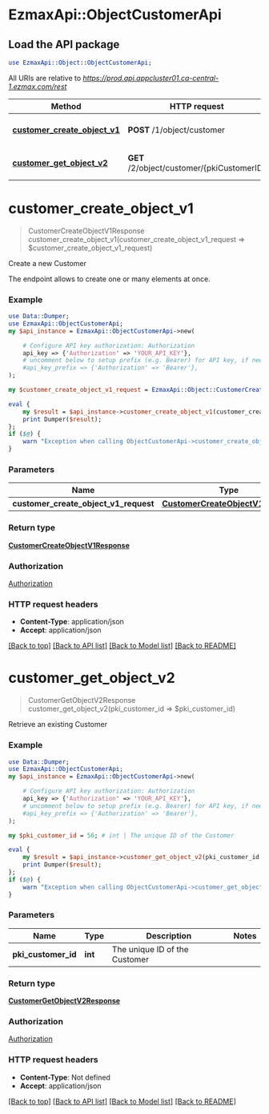 # EzmaxApi::ObjectCustomerApi

## Load the API package
```perl
use EzmaxApi::Object::ObjectCustomerApi;
```

All URIs are relative to *https://prod.api.appcluster01.ca-central-1.ezmax.com/rest*

Method | HTTP request | Description
------------- | ------------- | -------------
[**customer_create_object_v1**](ObjectCustomerApi.md#customer_create_object_v1) | **POST** /1/object/customer | Create a new Customer
[**customer_get_object_v2**](ObjectCustomerApi.md#customer_get_object_v2) | **GET** /2/object/customer/{pkiCustomerID} | Retrieve an existing Customer


# **customer_create_object_v1**
> CustomerCreateObjectV1Response customer_create_object_v1(customer_create_object_v1_request => $customer_create_object_v1_request)

Create a new Customer

The endpoint allows to create one or many elements at once.

### Example
```perl
use Data::Dumper;
use EzmaxApi::ObjectCustomerApi;
my $api_instance = EzmaxApi::ObjectCustomerApi->new(

    # Configure API key authorization: Authorization
    api_key => {'Authorization' => 'YOUR_API_KEY'},
    # uncomment below to setup prefix (e.g. Bearer) for API key, if needed
    #api_key_prefix => {'Authorization' => 'Bearer'},
);

my $customer_create_object_v1_request = EzmaxApi::Object::CustomerCreateObjectV1Request->new(); # CustomerCreateObjectV1Request | 

eval {
    my $result = $api_instance->customer_create_object_v1(customer_create_object_v1_request => $customer_create_object_v1_request);
    print Dumper($result);
};
if ($@) {
    warn "Exception when calling ObjectCustomerApi->customer_create_object_v1: $@\n";
}
```

### Parameters

Name | Type | Description  | Notes
------------- | ------------- | ------------- | -------------
 **customer_create_object_v1_request** | [**CustomerCreateObjectV1Request**](CustomerCreateObjectV1Request.md)|  | 

### Return type

[**CustomerCreateObjectV1Response**](CustomerCreateObjectV1Response.md)

### Authorization

[Authorization](../README.md#Authorization)

### HTTP request headers

 - **Content-Type**: application/json
 - **Accept**: application/json

[[Back to top]](#) [[Back to API list]](../README.md#documentation-for-api-endpoints) [[Back to Model list]](../README.md#documentation-for-models) [[Back to README]](../README.md)

# **customer_get_object_v2**
> CustomerGetObjectV2Response customer_get_object_v2(pki_customer_id => $pki_customer_id)

Retrieve an existing Customer



### Example
```perl
use Data::Dumper;
use EzmaxApi::ObjectCustomerApi;
my $api_instance = EzmaxApi::ObjectCustomerApi->new(

    # Configure API key authorization: Authorization
    api_key => {'Authorization' => 'YOUR_API_KEY'},
    # uncomment below to setup prefix (e.g. Bearer) for API key, if needed
    #api_key_prefix => {'Authorization' => 'Bearer'},
);

my $pki_customer_id = 56; # int | The unique ID of the Customer

eval {
    my $result = $api_instance->customer_get_object_v2(pki_customer_id => $pki_customer_id);
    print Dumper($result);
};
if ($@) {
    warn "Exception when calling ObjectCustomerApi->customer_get_object_v2: $@\n";
}
```

### Parameters

Name | Type | Description  | Notes
------------- | ------------- | ------------- | -------------
 **pki_customer_id** | **int**| The unique ID of the Customer | 

### Return type

[**CustomerGetObjectV2Response**](CustomerGetObjectV2Response.md)

### Authorization

[Authorization](../README.md#Authorization)

### HTTP request headers

 - **Content-Type**: Not defined
 - **Accept**: application/json

[[Back to top]](#) [[Back to API list]](../README.md#documentation-for-api-endpoints) [[Back to Model list]](../README.md#documentation-for-models) [[Back to README]](../README.md)

